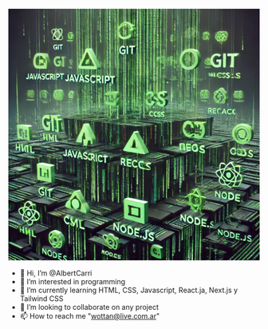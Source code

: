 ![mi imagen](/76ab38ec-c79c-4944-a1c1-53e51399d2df.webp)


- 👋 Hi, I’m @AlbertCarri
- 👀 I’m interested in programming
- 🌱 I’m currently learning HTML, CSS, Javascript, React.ja, Next.js y Tailwind CSS
- 💞️ I’m looking to collaborate on any project
- 📫 How to reach me "wottan@live.com.ar"

<!---
AlbertCarri/AlbertCarri is a ✨ special ✨ repository because its `README.md` (this file) appears on your GitHub profile.
You can click the Preview link to take a look at your changes.
--->
